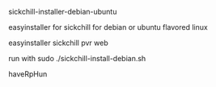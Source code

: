 
sickchill-installer-debian-ubuntu

easyinstaller for sickchill for debian or ubuntu flavored linux

easyinstaller sickchill pvr web

run with sudo ./sickchill-install-debian.sh

haveRpHun

